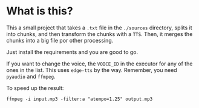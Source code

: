 # What is this?

This a small project that takes a `.txt` file in the `./sources` directory, splits it into chunks, and then transform the chunks with a `TTS`.
Then, it merges the chunks into a big file por other processing.

Just install the requirements and you are good to go.

If you want to change the voice, the `VOICE_ID` in the executor for any of the ones in the list.
This uses `edge-tts` by the way.
Remember, you need `pyaudio` and `ffmpeg`.

To speed up the result:
```commandline
ffmpeg -i input.mp3 -filter:a "atempo=1.25" output.mp3
```


